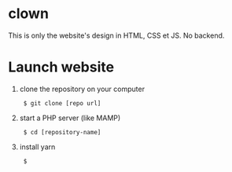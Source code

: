 # clown

This is only the website's design in HTML, CSS et JS. No backend. 

# Launch website 

1. clone the repository on your computer 

        $ git clone [repo url]

2. start a PHP server (like MAMP) 

        $ cd [repository-name] 
        
3. install yarn  

        $ 
